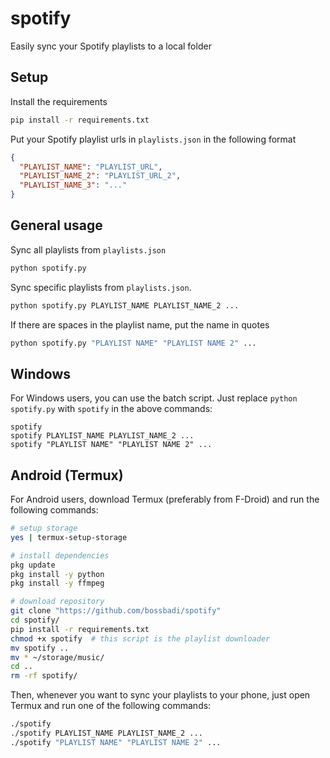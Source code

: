 # spotify

Easily sync your Spotify playlists to a local folder

## Setup

Install the requirements

```bash
pip install -r requirements.txt
```

Put your Spotify playlist urls in `playlists.json` in the following format

```json
{
  "PLAYLIST_NAME": "PLAYLIST_URL",
  "PLAYLIST_NAME_2": "PLAYLIST_URL_2",
  "PLAYLIST_NAME_3": "..."
}
```

## General usage

Sync all playlists from `playlists.json`

```bash
python spotify.py
```

Sync specific playlists from `playlists.json`.

```bash
python spotify.py PLAYLIST_NAME PLAYLIST_NAME_2 ...
```

If there are spaces in the playlist name, put the name in quotes

```bash
python spotify.py "PLAYLIST NAME" "PLAYLIST NAME 2" ...
```

## Windows

For Windows users, you can use the batch script. Just replace `python spotify.py` with `spotify` in the above commands:

```pwsh
spotify
spotify PLAYLIST_NAME PLAYLIST_NAME_2 ...
spotify "PLAYLIST NAME" "PLAYLIST NAME 2" ...
```

## Android (Termux)

For Android users, download Termux (preferably from F-Droid) and run the following commands:

```bash
# setup storage
yes | termux-setup-storage

# install dependencies
pkg update
pkg install -y python
pkg install -y ffmpeg

# download repository
git clone "https://github.com/bossbadi/spotify"
cd spotify/
pip install -r requirements.txt
chmod +x spotify  # this script is the playlist downloader
mv spotify ..
mv * ~/storage/music/
cd ..
rm -rf spotify/
```

Then, whenever you want to sync your playlists to your phone, just open Termux and run one of the following commands:

```bash
./spotify
./spotify PLAYLIST_NAME PLAYLIST_NAME_2 ...
./spotify "PLAYLIST NAME" "PLAYLIST NAME 2" ...
```
